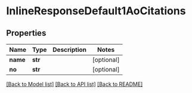 # InlineResponseDefault1AoCitations

## Properties
Name | Type | Description | Notes
------------ | ------------- | ------------- | -------------
**name** | **str** |  | [optional] 
**no** | **str** |  | [optional] 

[[Back to Model list]](../README.md#documentation-for-models) [[Back to API list]](../README.md#documentation-for-api-endpoints) [[Back to README]](../README.md)


